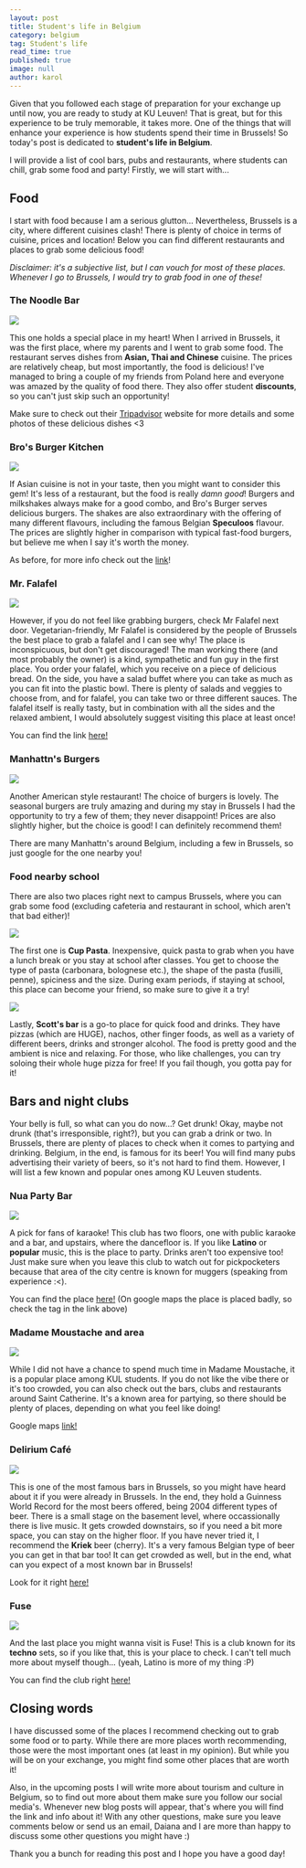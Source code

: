 ```yaml
---
layout: post
title: Student's life in Belgium
category: belgium
tag: Student's life
read_time: true
published: true
image: null
author: karol
---
```

Given that you followed each stage of preparation for your exchange up until now, you are ready to study at KU Leuven! That is great, but for this experience to be truly memorable, it takes more. One of the things that will enhance your experience is how students spend their time in Brussels! So today's post is dedicated to **student's life in Belgium**.

I will provide a list of cool bars, pubs and restaurants, where students can chill, grab some food and party! Firstly, we will start with...

## Food

I start with food because I am a serious glutton... Nevertheless, Brussels is a city, where different cuisines clash! There is plenty of choice in terms of cuisine, prices and location! Below you can find different restaurants and places to grab some delicious food!

_Disclaimer: it's a subjective list, but I can vouch for most of these places. Whenever I go to Brussels, I would try to grab food in one of these!_

### The Noodle Bar

![]({{site.baseurl}}//assets/images/noodlebar.jpg)

This one holds a special place in my heart! When I arrived in Brussels, it was the first place, where my parents and I went to grab some food. The restaurant serves dishes from **Asian, Thai and Chinese** cuisine. The prices are relatively cheap, but most importantly, the food is delicious! I've managed to bring a couple of my friends from Poland here and everyone was amazed by the quality of food there. They also offer student **discounts**, so you can't just skip such an opportunity!

Make sure to check out their [Tripadvisor](https://www.tripadvisor.com/Restaurant_Review-g188644-d12452228-Reviews-The_Noodle_Bar_Brussels-Brussels.html) website for more details and some photos of these delicious dishes <3


### Bro's Burger Kitchen

![]({{site.baseurl}}//assets/images/brosburger.jpg)

If Asian cuisine is not in your taste, then you might want to consider this gem! It's less of a restaurant, but the food is really _damn good_! Burgers and milkshakes always make for a good combo, and Bro's Burger serves delicious burgers. The shakes are also extraordinary with the offering of many different flavours, including the famous Belgian **Speculoos** flavour. The prices are slightly higher in comparison with typical fast-food burgers, but believe me when I say it's worth the money.

As before, for more info check out the [link](https://www.tripadvisor.com/Restaurant_Review-g188644-d16787669-Reviews-Bro_s_Burger_Kitchen-Brussels.html?m=19905)!

### Mr. Falafel

![]({{site.baseurl}}//assets/images/mrfalafel.jpg)

However, if you do not feel like grabbing burgers, check Mr Falafel next door. Vegetarian-friendly, Mr Falafel is considered by the people of Brussels the best place to grab a falafel and I can see why! The place is inconspicuous, but don't get discouraged! The man working there (and most probably the owner) is a kind, sympathetic and fun guy in the first place. You order your falafel, which you receive on a piece of delicious bread. On the side, you have a salad buffet where you can take as much as you can fit into the plastic bowl. There is plenty of salads and veggies to choose from, and for falafel, you can take two or three different sauces. The falafel itself is really tasty, but in combination with all the sides and the relaxed ambient, I would absolutely suggest visiting this place at least once!

You can find the link [here!](https://www.tripadvisor.com/Restaurant_Review-g188644-d9456920-Reviews-Mr_Falafel-Brussels.html)

### Manhattn's Burgers

![]({{site.baseurl}}//assets/images/manhattn.jpg)

Another American style restaurant! The choice of burgers is lovely. The seasonal burgers are truly amazing and during my stay in Brussels I had the opportunity to try a few of them; they never disappoint! Prices are also slightly higher, but the choice is good! I can definitely recommend them!

There are many Manhattn's around Belgium, including a few in Brussels, so just google for the one nearby you!

### Food nearby school

There are also two places right next to campus Brussels, where you can grab some food (excluding cafeteria and restaurant in school, which aren't that bad either)!

![]({{site.baseurl}}//assets/images/cuppasta.jpg)

The first one is **Cup Pasta**. Inexpensive, quick pasta to grab when you have a lunch break or you stay at school after classes. You get to choose the type of pasta (carbonara, bolognese etc.), the shape of the pasta (fusilli, penne), spiciness and the size. During exam periods, if staying at school, this place can become your friend, so make sure to give it a try!

![]({{site.baseurl}}//assets/images/scottsbar.jpg)

Lastly, **Scott's bar** is a go-to place for quick food and drinks. They have pizzas (which are HUGE), nachos, other finger foods, as well as a variety of different beers, drinks and stronger alcohol. The food is pretty good and the ambient is nice and relaxing. For those, who like challenges, you can try soloing their whole huge pizza for free! If you fail though, you gotta pay for it!

## Bars and night clubs

Your belly is full, so what can you do now...? Get drunk! Okay, maybe not drunk (that's irresponsible, right?), but you can grab a drink or two. In Brussels, there are plenty of places to check when it comes to partying and drinking. Belgium, in the end, is famous for its beer! You will find many pubs advertising their variety of beers, so it's not hard to find them. However, I will list a few known and popular ones among KU Leuven students.

### Nua Party Bar

![]({{site.baseurl}}//assets/images/nua.jpg)

A pick for fans of karaoke! This club has two floors, one with public karaoke and a bar, and upstairs, where the dancefloor is. If you like **Latino** or **popular** music, this is the place to party. Drinks aren't too expensive too! Just make sure when you leave this club to watch out for pickpocketers because that area of the city centre is known for muggers (speaking from experience :<).

You can find the place [here!](https://goo.gl/maps/DUDNoJxM9P2Dii166) (On google maps the place is placed badly, so check the tag in the link above)

### Madame Moustache and area

![]({{site.baseurl}}//assets/images/Madame.jpg)

While I did not have a chance to spend much time in Madame Moustache, it is a popular place among KUL students. If you do not like the vibe there or it's too crowded, you can also check out the bars, clubs and restaurants around Saint Catherine. It's a known area for partying, so there should be plenty of places, depending on what you feel like doing!

Google maps [link!](https://g.page/MadameMoustacheBrussels?share)

### Delirium Café

![]({{site.baseurl}}//assets/images/delirium.jpg)

This is one of the most famous bars in Brussels, so you might have heard about it if you were already in Brussels. In the end, they hold a Guinness World Record for the most beers offered, being 2004 different types of beer. There is a small stage on the basement level, where occassionally there is live music. It gets crowded downstairs, so if you need a bit more space, you can stay on the higher floor. If you have never tried it, I recommend the **Kriek** beer (cherry). It's a very famous Belgian type of beer you can get in that bar too! It can get crowded as well, but in the end, what can you expect of a most known bar in Brussels!

Look for it right [here!](https://g.page/deliriumvillage?share)

### Fuse

![]({{site.baseurl}}//assets/images/fuse.jpg)

And the last place you might wanna visit is Fuse! This is a club known for its **techno** sets, so if you like that, this is your place to check. I can't tell much more about myself though... (yeah, Latino is more of my thing :P)

You can find the club right [here!](https://g.page/fusebrussels?share)

## Closing words

I have discussed some of the places I recommend checking out to grab some food or to party. While there are more places worth recommending, those were the most important ones (at least in my opinion). But while you will be on your exchange, you might find some other places that are worth it!

Also, in the upcoming posts I will write more about tourism and culture in Belgium, so to find out more about them make sure you follow our social media's. Whenever new blog posts will appear, that's where you will find the link and info about it! With any other questions, make sure you leave comments below or send us an email, Daiana and I are more than happy to discuss some other questions you might have :)

Thank you a bunch for reading this post and I hope you have a good day!
